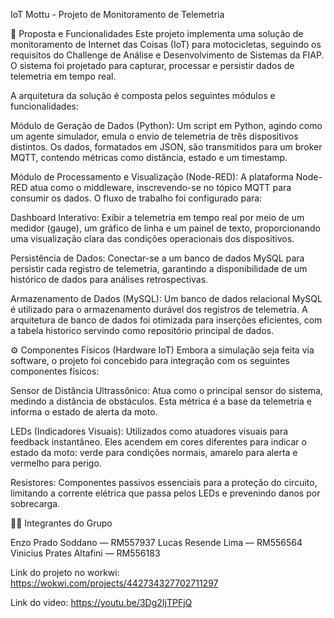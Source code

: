 IoT Mottu - Projeto de Monitoramento de Telemetria

📝 Proposta e Funcionalidades
Este projeto implementa uma solução de monitoramento de Internet das Coisas (IoT) para motocicletas, seguindo os requisitos do Challenge de Análise e Desenvolvimento de Sistemas da FIAP. O sistema foi projetado para capturar, processar e persistir dados de telemetria em tempo real.


A arquitetura da solução é composta pelos seguintes módulos e funcionalidades:

Módulo de Geração de Dados (Python): Um script em Python, agindo como um agente simulador, emula o envio de telemetria de três dispositivos distintos. Os dados, formatados em JSON, são transmitidos para um broker MQTT, contendo métricas como distância, estado e um timestamp.

Módulo de Processamento e Visualização (Node-RED): A plataforma Node-RED atua como o middleware, inscrevendo-se no tópico MQTT para consumir os dados. O fluxo de trabalho foi configurado para:

Dashboard Interativo: Exibir a telemetria em tempo real por meio de um medidor (gauge), um gráfico de linha e um painel de texto, proporcionando uma visualização clara das condições operacionais dos dispositivos.

Persistência de Dados: Conectar-se a um banco de dados MySQL para persistir cada registro de telemetria, garantindo a disponibilidade de um histórico de dados para análises retrospectivas.

Armazenamento de Dados (MySQL): Um banco de dados relacional MySQL é utilizado para o armazenamento durável dos registros de telemetria. A arquitetura de banco de dados foi otimizada para inserções eficientes, com a tabela historico servindo como repositório principal de dados.

⚙️ Componentes Físicos (Hardware IoT)
Embora a simulação seja feita via software, o projeto foi concebido para integração com os seguintes componentes físicos:

Sensor de Distância Ultrassônico: Atua como o principal sensor do sistema, medindo a distância de obstáculos. Esta métrica é a base da telemetria e informa o estado de alerta da moto.

LEDs (Indicadores Visuais): Utilizados como atuadores visuais para feedback instantâneo. Eles acendem em cores diferentes para indicar o estado da moto: verde para condições normais, amarelo para alerta e vermelho para perigo.

Resistores: Componentes passivos essenciais para a proteção do circuito, limitando a corrente elétrica que passa pelos LEDs e prevenindo danos por sobrecarga.

👩‍💻 Integrantes do Grupo

Enzo Prado Soddano — RM557937
Lucas Resende Lima — RM556564
Vinicius Prates Altafini — RM556183


Link do projeto no workwi: https://wokwi.com/projects/442734327702711297 

Link do video: https://youtu.be/3Dg2IjTPFjQ
